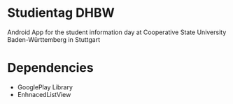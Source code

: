 Studientag DHBW
=============

Android App for the student information day at Cooperative State University Baden-Württemberg in Stuttgart


Dependencies
============


- GooglePlay Library
- EnhnacedListView
